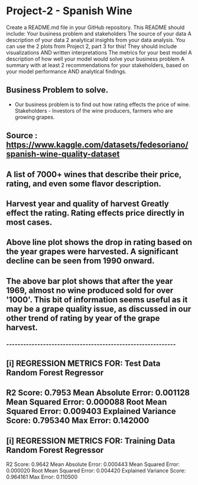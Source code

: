# Project-2 - Spanish Wine
Create a README.md file in your GitHub repository. This README should include:
Your business problem and stakeholders
The source of your data
A description of your data
2 analytical insights from your data analysis.
You can use the 2 plots from Project 2, part 3 for this!
They should include visualizations AND written interpretations
The metrics for your best model
A description of how well your model would solve your business problem
A summary with at least 2 recommendations for your stakeholders, based on your model performance AND analytical findings.
## Business Problem to solve.
* Our business problem is to find out how rating effects the price of wine. Stakeholders - Investors of the wine producers, farmers who are growing grapes.

## Source : https://www.kaggle.com/datasets/fedesoriano/spanish-wine-quality-dataset

## A list of 7000+ wines that describe their price, rating, and even some flavor description.

## Harvest year and quality of harvest Greatly effect the rating. Rating effects price directly in most cases.

##  Above line plot shows the drop in rating based on the year grapes were harvested. A significant decline can be seen from 1990 onward.

## The above bar plot shows that after the year 1969, almost no wine produced sold for over '1000'. This bit of information seems useful as it may be a grape quality issue, as discussed in our other trend of rating by year of the grape harvest.

### ------------------------------------------------------------
[i] REGRESSION METRICS FOR: Test Data Random Forest Regressor
------------------------------------------------------------
R2 Score: 0.7953
Mean Absolute Error: 0.001128
Mean Squared Error: 0.000088
Root Mean Squared Error: 0.009403
Explained Variance Score: 0.795340
Max Error: 0.142000
------------------------------------------------------------
[i] REGRESSION METRICS FOR: Training Data Random Forest Regressor
------------------------------------------------------------
R2 Score: 0.9642
Mean Absolute Error: 0.000443
Mean Squared Error: 0.000020
Root Mean Squared Error: 0.004420
Explained Variance Score: 0.964161
Max Error: 0.110500